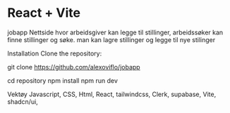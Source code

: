 # React + Vite

jobapp
Nettside hvor arbeidsgiver kan legge til stillinger, arbeidssøker kan finne stillinger og søke. man kan lagre stillinger og legge til nye stilinger

Installation
Clone the repository:

git clone https://github.com/alexoviflo/jobapp

cd repository
npm install
npm run dev

Vektøy
Javascript, CSS, Html, React, tailwindcss, Clerk, supabase, Vite, shadcn/ui, 
